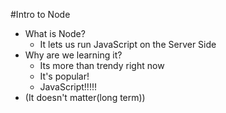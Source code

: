 #Intro to Node

* What is Node?
    * It lets us run JavaScript on the Server Side
* Why are we learning it?
    * Its more than trendy right now
    * It's popular!
    * JavaScript!!!!!
* (It doesn't matter(long term))
